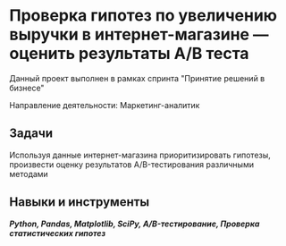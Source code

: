 ﻿# Проверка гипотез по увеличению выручки в интернет-магазине — оценить результаты A/B теста

Данный проект выполнен в рамках спринта "Принятие решений в бизнесе"


Направление деятельности: Маркетинг-аналитик

## Задачи
Используя данные интернет-магазина приоритизировать гипотезы, произвести оценку результатов A/B-тестирования различными методами


## Навыки и инструменты
***Python, Pandas, Matplotlib, SciPy, A/B-тестирование, Проверка статистических гипотез***